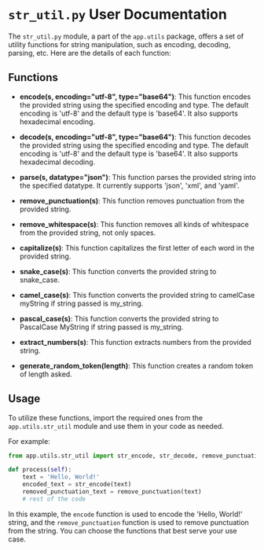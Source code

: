 # `str_util.py` User Documentation

The `str_util.py` module, a part of the `app.utils` package, offers a set of utility functions for string manipulation, such as encoding, decoding, parsing, etc. Here are the details of each function:

## Functions

- **encode(s, encoding="utf-8", type="base64")**: This function encodes the provided string using the specified encoding and type. The default encoding is 'utf-8' and the default type is 'base64'. It also supports hexadecimal encoding.

- **decode(s, encoding="utf-8", type="base64")**: This function decodes the provided string using the specified encoding and type. The default encoding is 'utf-8' and the default type is 'base64'. It also supports hexadecimal decoding.

- **parse(s, datatype="json")**: This function parses the provided string into the specified datatype. It currently supports 'json', 'xml', and 'yaml'.

- **remove_punctuation(s)**: This function removes punctuation from the provided string.

- **remove_whitespace(s)**: This function removes all kinds of whitespace from the provided string, not only spaces.

- **capitalize(s)**: This function capitalizes the first letter of each word in the provided string.

- **snake_case(s)**: This function converts the provided string to snake_case.

- **camel_case(s)**: This function converts the provided string to camelCase myString if string passed is my_string.

- **pascal_case(s)**: This function converts the provided string to PascalCase MyString if string passed is my_string.

- **extract_numbers(s)**: This function extracts numbers from the provided string.

- **generate_random_token(length)**: This function creates a random token of length asked.

## Usage

To utilize these functions, import the required ones from the `app.utils.str_util` module and use them in your code as needed.

For example:

```python
from app.utils.str_util import str_encode, str_decode, remove_punctuation

def process(self):
    text = 'Hello, World!'
    encoded_text = str_encode(text)
    removed_punctuation_text = remove_punctuation(text)
    # rest of the code
```

In this example, the `encode` function is used to encode the 'Hello, World!' string, and the `remove_punctuation` function is used to remove punctuation from the string. You can choose the functions that best serve your use case.